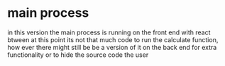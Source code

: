 # main process

in this version the main process is running on the front end with react btween at this point its not that much code to run the calculate function, how ever there might still be be a version of it on the back end for extra functionality or to hide the source code the user
